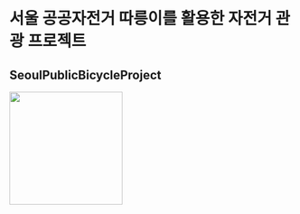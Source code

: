 # 서울 공공자전거 따릉이를 활용한 자전거 관광 프로젝트
## **SeoulPublicBicycleProject**
<img src="https://img.khan.co.kr/news/2022/03/29/l_2022032901003662700327361.webp" width="200" height="200">

